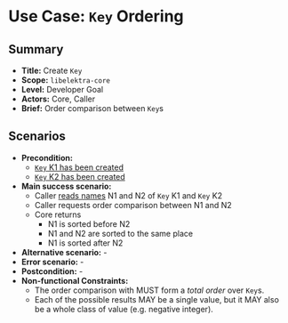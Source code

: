 # Use Case: `Key` Ordering

## Summary

- **Title:** Create `Key`
- **Scope:** `libelektra-core`
- **Level:** Developer Goal
- **Actors:** Core, Caller
- **Brief:** Order comparison between `Key`s

## Scenarios

- **Precondition:**
  - [`Key` K1 has been created](UC_key_create.md)
  - [`Key` K2 has been created](UC_key_create.md)
- **Main success scenario:**
  - Caller [reads names](UC_key_name.md) N1 and N2 of `Key` K1 and `Key` K2
  - Caller requests order comparison between N1 and N2
  - Core returns
    - N1 is sorted before N2
    - N1 and N2 are sorted to the same place
    - N1 is sorted after N2
- **Alternative scenario:** -
- **Error scenario:** -
- **Postcondition:** -
- **Non-functional Constraints:**
  - The order comparison with MUST form a _total order_ over `Key`s.
  - Each of the possible results MAY be a single value, but it MAY also be a whole class of value (e.g. negative integer).
